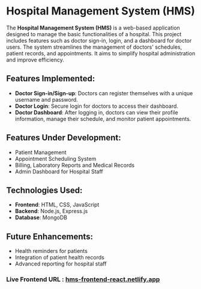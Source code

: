# Hospital Management System (HMS)
The **Hospital Management System (HMS)** is a web-based application designed to manage the basic functionalities of a hospital. This project includes features such as doctor sign-in, login, and a dashboard for doctor users. The system streamlines the management of doctors' schedules, patient records, and appointments. It aims to simplify hospital administration and improve efficiency.

## Features Implemented:
- **Doctor Sign-in/Sign-up**: Doctors can register themselves with a unique username and password.
- **Doctor Login**: Secure login for doctors to access their dashboard.
- **Doctor Dashboard**: After logging in, doctors can view their profile information, manage their schedule, and monitor patient appointments.

## Features Under Development:
- Patient Management
- Appointment Scheduling System
- Billing, Laboratory Reports and Medical Records
- Admin Dashboard for Hospital Staff

## Technologies Used:
- **Frontend**: HTML, CSS, JavaScript
- **Backend**: Node.js, Express.js
- **Database**: MongoDB

## Future Enhancements:
- Health reminders for patients
- Integration of patient health records
- Advanced reporting for hospital staff


### Live Frontend URL : [hms-frontend-react.netlify.app](https://hms-frontend-react.netlify.app)

